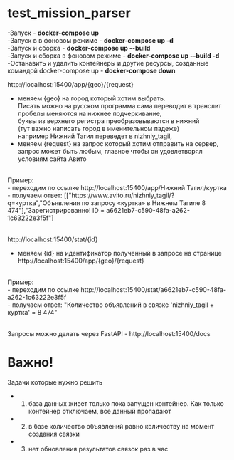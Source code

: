 # test_mission_parser

-Запуск - <strong>docker-compose up </strong><br>
-Запуск в  в фоновом режиме - <strong>docker-compose up -d </strong><br>
-Запуск и сборка - <strong>docker-compose up --build</strong><br>
-Запуск и сборка в фоновом режиме - <strong>docker-compose up --build -d</strong><br>
-Останавить и удалить контейнеры и другие ресурсы, созданные командой docker-compose up - <strong>docker-compose down</strong><br>

http://localhost:15400/app/{geo}/{request} 
- меняем {geo} на город который хотим выбрать. <br>
Писать можно на русском программа сама переводит в транслит <br>
пробелы меняются на нижнее подчеркивание, <br>
буквы из верхнего регистра преобразовываются в нижний <br>
(тут важно написать город в именительном падеже) <br>
например Нижний Тагил переведет в nizhniy_tagil,<br>
- меняем {request} на запрос который хотим отправить на сервер, запрос может быть любым, главное чтобы он удовлетворял условиям сайта Авито<br>
<br>
Пример:<br>
- переходим по ссылке http://localhost:15400/app/Нижний Тагил/куртка<br>
- получаем ответ: [["https://www.avito.ru/nizhniy_tagil/?q=куртка","Объявления по запросу «куртка» в Нижнем Тагиле 8 474"],"Зарегистрированно! ID = a6621eb7-c590-48fa-a262-1c63222e3f5f"]<br>
<br>

http://localhost:15400/stat/{id}<br>
- меняем {id} на идентификатор полученный в запросе на странице http://localhost:15400/app/{geo}/{request} <br>
<br>
Пример:<br>
- переходим по ссылке http://localhost:15400/stat/a6621eb7-c590-48fa-a262-1c63222e3f5f<br>
- получаем ответ: "Количество объявлений в связке 'nizhniy_tagil + куртка' = 8 474"<br>
<br>

Запросы можно делать через FastAPI - http://localhost:15400/docs <br>

# Важно!
Задачи которые нужно решить

- 1) база данных живет только пока запущен контейнер. Как только контейнер отключаем, все данный пропадают
- 2) в базе количество объявлений равно количеству на момент создания связки
- 3) нет обновления результатов связок раз в час 
